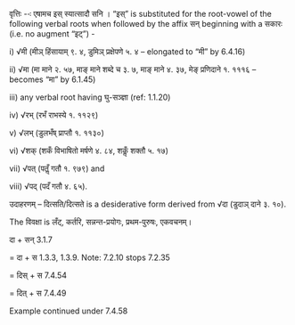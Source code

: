 

वृत्तिः --ः एषामच इस् स्यात्सादौ सनि । “इस्” is substituted for the root-vowel of the following verbal roots when followed by the affix सन् beginning with a सकारः (i.e. no augment “इट्”) -

i) √मी (मीञ् हिंसायाम् ९. ४, डुमिञ् प्रक्षेपणे ५. ४ – elongated to “मी” by 6.4.16)

ii) √मा (मा माने २. ५७, माङ् माने शब्दे च ३. ७, माङ् माने ४. ३७, मेङ् प्रणिदाने १. १११६ – becomes “मा” by 6.1.45)

iii) any verbal root having घु-सञ्ज्ञा (ref: 1.1.20)

iv) √रभ् (रभँ राभस्ये १. ११२९)

v) √लभ् (डुलभँष् प्राप्तौ १. ११३०)

vi) √शक् (शकँ विभाषितो मर्षणे ४. ८४, शकॢँ शक्तौ ५. १७)

vii) √पत् (पतॢँ गतौ १. ९७९) and

viii) √पद् (पदँ गतौ ४. ६५).


उदाहरणम् – दित्सति/दित्सते is a desiderative form derived from √दा (डुदाञ् दाने ३. १०).

The विवक्षा is लँट्, कर्तरि, सन्नन्त-प्रयोगः, प्रथम-पुरुषः, एकवचनम्।

दा + सन् 3.1.7

= दा + स 1.3.3, 1.3.9. Note: 7.2.10 stops 7.2.35

= दिस् + स 7.4.54

= दित् + स 7.4.49


Example continued under 7.4.58

